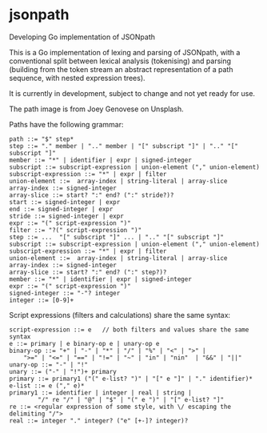 # jsonpath
Developing Go implementation of JSONpath

This is a Go implementation of lexing and parsing of JSONpath, with a conventional split between
lexical analysis (tokenising) and parsing (building from the token stream an abstract representation of a path sequence,
with nested expression trees).

It is currently in development, subject to change and not yet ready for use.

The path image is from Joey Genovese on Unsplash.

Paths have the following grammar:

	path ::= "$" step*
	step ::= "." member | ".." member | "[" subscript "]" | ".." "[" subscript "]"
	member ::= "*" | identifier | expr | signed-integer
	subscript ::= subscript-expression | union-element ("," union-element)
	subscript-expression ::= "*" | expr | filter
	union-element ::=  array-index | string-literal | array-slice
	array-index ::= signed-integer
	array-slice ::= start? ":" end? (":" stride?)?
	start ::= signed-integer | expr
	end ::= signed-integer | expr
	stride ::= signed-integer | expr
	expr ::= "(" script-expression ")"
	filter ::= "?(" script-expression ")"
	step ::= ...  "[" subscript "]" ... | ".." "[" subscript "]"
	subscript ::= subscript-expression | union-element ("," union-element)
	subscript-expression ::= "*" | expr | filter
	union-element ::=  array-index | string-literal | array-slice
	array-index ::= signed-integer
	array-slice ::= start? ":" end? (":" step?)?
	member ::= "*" | identifier | expr | signed-integer
	expr ::= "(" script-expression ")"
	signed-integer ::= "-"? integer
	integer ::= [0-9]+

Script expressions (filters and calculations) share the same syntax:

	script-expression ::= e   // both filters and values share the same syntax
	e ::= primary | e binary-op e | unary-op e
	binary-op ::= "+" | "-" | "*" | "/" | "%" | "<" | ">" |
		">=" | "<=" | "==" | "!=" | "~" | "in" | "nin"  | "&&" | "||"
	unary-op ::= "-" | "!"
	unary ::= ("-" | "!")+ primary
	primary ::= primary1 ("(" e-list? ")" | "[" e "]" | "." identifier)*
	e-list ::= e ("," e)*
	primary1 ::= identifier | integer | real | string |
			"/" re "/" | "@" | "$" | "(" e ")" | "[" e-list? "]"
	re ::= <regular expression of some style, with \/ escaping the delimiting "/">
	real ::= integer "." integer? ("e" [+-]? integer)?
